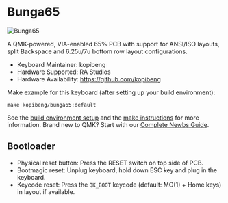 # Bunga65

![Bunga65](https://i.imgur.com/IpG2yKAh.png)

A QMK-powered, VIA-enabled 65% PCB with support for ANSI/ISO layouts, split Backspace and 6.25u/7u bottom row layout configurations.

* Keyboard Maintainer: kopibeng
* Hardware Supported: RA Studios
* Hardware Availability: https://github.com/kopibeng

Make example for this keyboard (after setting up your build environment):

    make kopibeng/bunga65:default

See the [build environment setup](https://docs.qmk.fm/#/getting_started_build_tools) and the [make instructions](https://docs.qmk.fm/#/getting_started_make_guide) for more information. Brand new to QMK? Start with our [Complete Newbs Guide](https://docs.qmk.fm/#/newbs).

## Bootloader

* Physical reset button: Press the RESET switch on top side of PCB.
* Bootmagic reset: Unplug keyboard, hold down ESC key and plug in the keyboard.
* Keycode reset: Press the `QK_BOOT` keycode (default: MO(1) + Home keys) in layout if available.
